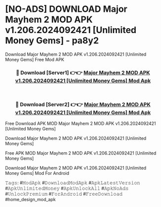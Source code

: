 # [NO-ADS] DOWNLOAD Major Mayhem 2 MOD APK v1.206.2024092421 [Unlimited Money Gems] - pa8y2
Download Major Mayhem 2 MOD APK v1.206.2024092421 [Unlimited Money Gems] Free Mod APK

<div align="center">
<h3>🔴 Download [Server1] 👉👉 <a href="https://apk-comot.site?title=Major_Mayhem_2_MOD_APK_v1.206.2024092421_[Unlimited_Money_Gems]">Major Mayhem 2 MOD APK v1.206.2024092421 [Unlimited Money Gems] Mod Apk</a></h3><br>

<h3>🔴 Download [Server2] 👉👉 <a href="https://apk-comot.site?title=Major_Mayhem_2_MOD_APK_v1.206.2024092421_[Unlimited_Money_Gems]">Major Mayhem 2 MOD APK v1.206.2024092421 [Unlimited Money Gems] Mod Apk</a></h3>
</div>


Free Download APK MOD Major Mayhem 2 MOD APK v1.206.2024092421 [Unlimited Money Gems]

Download Major Mayhem 2 MOD APK v1.206.2024092421 [Unlimited Money Gems] 

Free APK MOD Major Mayhem 2 MOD APK v1.206.2024092421 [Unlimited Money Gems] 

Download Major Mayhem 2 MOD APK v1.206.2024092421 [Unlimited Money Gems] Mod For Android

𝚃𝚊𝚐𝚜: #𝙼𝚘𝚍𝙰𝚙𝚔 #𝙳𝚘𝚠𝚗𝚕𝚘𝚊𝚍𝙼𝚘𝚍𝙰𝚙𝚔 #𝙰𝚙𝚔𝙻𝚊𝚝𝚎𝚜𝚝𝚅𝚎𝚛𝚜𝚒𝚘𝚗 #𝙰𝚙𝚔𝚄𝚗𝚕𝚒𝚖𝚒𝚝𝚎𝚍𝙼𝚘𝚗𝚎𝚢 #𝙰𝚙𝚔𝚄𝚗𝚕𝚘𝚌𝚔𝙰𝚕𝚕 #𝙰𝚙𝚔𝙽𝚘𝙰𝚍𝚜 #𝚄𝚗𝚕𝚘𝚌𝚔𝙿𝚛𝚎𝚖𝚒𝚞𝚖 #𝙵𝚘𝚛𝙰𝚗𝚍𝚛𝚘𝚒𝚍 #𝙵𝚛𝚎𝚎𝙳𝚘𝚠𝚗𝚕𝚘𝚊𝚍 #home_design_mod_apk